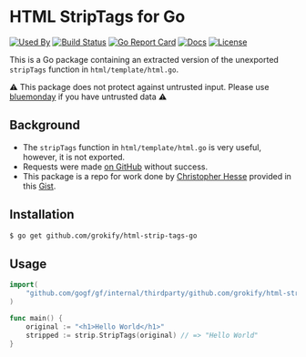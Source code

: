HTML StripTags for Go
=====================

[![Used By][used-by-svg]][used-by-link]
[![Build Status][build-status-svg]][build-status-link]
[![Go Report Card][goreport-svg]][goreport-link]
[![Docs][docs-godoc-svg]][docs-godoc-link]
[![License][license-svg]][license-link]

This is a Go package containing an extracted version of the unexported `stripTags` function in `html/template/html.go`.

:warning: This package does not protect against untrusted input. Please use [bluemonday](https://github.com/microcosm-cc/bluemonday) if you have untrusted data :warning:

## Background

* The `stripTags` function in `html/template/html.go` is very useful, however, it is not exported.
* Requests were made [on GitHub](https://github.com/golang/go/issues/5884) without success.
* This package is a repo for work done by [Christopher Hesse](https://github.com/christopherhesse) provided in this [Gist](https://gist.github.com/christopherhesse/d422447a086d373a967f).

## Installation

```bash
$ go get github.com/grokify/html-strip-tags-go
```

## Usage

```go
import(
    "github.com/gogf/gf/internal/thirdparty/github.com/grokify/html-strip-tags-go" // => strip
)

func main() {
    original := "<h1>Hello World</h1>"
    stripped := strip.StripTags(original) // => "Hello World"
}
```

 [used-by-svg]: https://sourcegraph.com/github.com/grokify/html-strip-tags-go/-/badge.svg
 [used-by-link]: https://sourcegraph.com/github.com/grokify/html-strip-tags-go?badge
 [goreport-svg]: https://goreportcard.com/badge/github.com/grokify/html-strip-tags-go
 [goreport-link]: https://goreportcard.com/report/github.com/grokify/html-strip-tags-go
 [build-status-svg]: https://api.travis-ci.org/grokify/html-strip-tags-go.svg?branch=master
 [build-status-link]: https://travis-ci.org/grokify/html-strip-tags-go
 [coverage-status-svg]: https://coveralls.io/repos/grokify/html-strip-tags-go/badge.svg?branch=master
 [coverage-status-link]: https://coveralls.io/r/grokify/html-strip-tags-go?branch=master
 [codeclimate-status-svg]: https://codeclimate.com/github/grokify/html-strip-tags-go/badges/gpa.svg
 [codeclimate-status-link]: https://codeclimate.com/github/grokify/html-strip-tags-go
 [docs-godoc-svg]: https://img.shields.io/badge/docs-godoc-blue.svg
 [docs-godoc-link]: https://godoc.org/github.com/grokify/html-strip-tags-go
 [license-svg]: https://img.shields.io/badge/license-BSD--style+patent--grant-blue.svg
 [license-link]: https://github.com/grokify/html-strip-tags-go/blob/master/LICENSE
